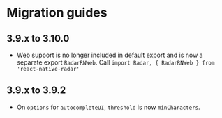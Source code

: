 # Migration guides

## 3.9.x to 3.10.0

- Web support is no longer included in default export and is now a separate export `RadarRNWeb`. Call `import Radar, { RadarRNWeb } from 'react-native-radar'`

## 3.9.x to 3.9.2
- On `options` for `autocompleteUI`, `threshold` is now `minCharacters`.
